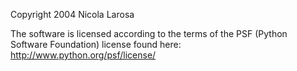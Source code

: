 Copyright 2004 Nicola Larosa

The software is licensed according to the terms of the PSF (Python Software Foundation) license found here: http://www.python.org/psf/license/